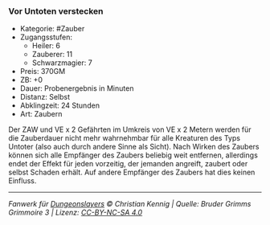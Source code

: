 ### Vor Untoten verstecken

- Kategorie: #Zauber
- Zugangsstufen:
  - Heiler: 6
  - Zauberer: 11
  - Schwarzmagier: 7
- Preis: 370GM
- ZB: +0
- Dauer: Probenergebnis in Minuten
- Distanz: Selbst
- Abklingzeit: 24 Stunden
- Art: Zaubern

Der ZAW und VE x 2 Gefährten im Umkreis von VE x 2 Metern werden für die Zauberdauer nicht mehr wahrnehmbar für alle Kreaturen des Typs Untoter (also auch durch andere Sinne als Sicht). Nach Wirken des Zaubers können sich alle Empfänger des Zaubers beliebig weit entfernen, allerdings endet der Effekt für jeden vorzeitig, der jemanden angreift, zaubert oder selbst Schaden erhält. Auf andere Empfänger des Zaubers hat dies keinen Einfluss.

---

_Fanwerk für [Dungeonslayers](https://www.dungeonslayers.net/) © Christian Kennig | Quelle: Bruder Grimms Grimmoire 3 | Lizenz: [CC-BY-NC-SA 4.0](https://creativecommons.org/licenses/by-nc-sa/4.0/deed.de)_

